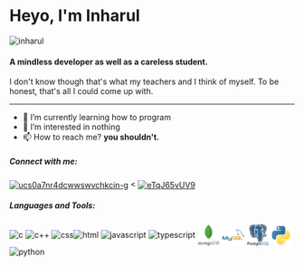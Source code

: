

<h1 >Heyo, I'm Inharul</h1>
<p align="left"> <img src="https://komarev.com/ghpvc/?username=inharul&label=Profile%20views&color=0e75b6&style=flat" alt="inharul" /> </p>  
<h4>A mindless developer as well as a careless student.</h4>
I don't know though that's what my teachers and I think of myself. To be honest, that's all I could come up with.
<hr/>

- 🌱 I’m currently learning how to program
- 👀  I’m interested in nothing
- 📫 How to reach me? **you shouldn't.**  

<h5 align="left">Connect with me:</h5>  
<p align="left">  
<a href="https://www.youtube.com/channel/UCs0a7Nr4dCwWsWvChKCiN-g" target="blank"><img align="center" src="https://upload.wikimedia.org/wikipedia/commons/thumb/0/09/YouTube_full-color_icon_%282017%29.svg/2560px-YouTube_full-color_icon_%282017%29.svg.png" alt="ucs0a7nr4dcwwswvchkcin-g" height="20" width="30" /></a> <
<a href="https://discord.gg/eTqJ65vUV9" target="blank"><img align="center" src="https://logodownload.org/wp-content/uploads/2017/11/discord-logo-4-1.png" alt="eTqJ65vUV9" height="30" width="30" /></a>
</p>  
<h5 align="left">Languages and Tools:</h5>  
<p>
<img align="center" src="https://upload.wikimedia.org/wikipedia/commons/1/18/C_Programming_Language.svg" alt="c" height="40" width="40" />
<img align="center" src="https://upload.wikimedia.org/wikipedia/commons/1/18/ISO_C%2B%2B_Logo.svg" alt="c++" height="40" width="40" /> <img align="center" src="https://upload.wikimedia.org/wikipedia/commons/d/d5/CSS3_logo_and_wordmark.svg" alt="css" height="40" width="40" /><img align="center" src="https://upload.wikimedia.org/wikipedia/commons/6/61/HTML5_logo_and_wordmark.svg" alt="html" height="40" width="40" />
<img src="https://upload.wikimedia.org/wikipedia/commons/9/99/Unofficial_JavaScript_logo_2.svg" align="center" alt="javascript" height="40" width="40" /> 
<img align="center" alt="typescript" src="https://upload.wikimedia.org/wikipedia/commons/thumb/4/4c/Typescript_logo_2020.svg/1024px-Typescript_logo_2020.svg.png" height="40" width="40"/>
<img align="center" src="https://raw.githubusercontent.com/devicons/devicon/master/icons/mongodb/mongodb-original-wordmark.svg" alt="mongodb" width="40" height="40"/> <img align="center" src="https://raw.githubusercontent.com/devicons/devicon/master/icons/mysql/mysql-original-wordmark.svg" alt="mysql" width="40" height="40"/>
<img align="center" src="https://raw.githubusercontent.com/devicons/devicon/master/icons/postgresql/postgresql-original-wordmark.svg" alt="postgresql" width="40" height="40"/><img align="center" src="https://raw.githubusercontent.com/devicons/devicon/master/icons/python/python-original.svg" alt="python" width="40" height="40"/> <img align="center" src="https://upload.wikimedia.org/wikipedia/commons/a/a7/React-icon.svg" alt="python" width="40" height="40"/>
</p>
